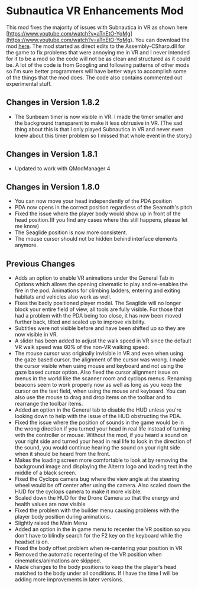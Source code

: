 # Subnautica VR Enhancements Mod
This mod fixes the majority of issues with Subnautica in VR as shown here [https://www.youtube.com/watch?v=aTnEtO-YqMg](https://www.youtube.com/watch?v=aTnEtO-YqMg). You can download the mod [here](https://www.nexusmods.com/subnautica/mods/173?tab=description). The mod started as direct edits to the Assembly-CSharp.dll for the game to fix problems that were annoying me in VR and I never intended for it to be a mod so the code will not be as clean and structured as it could be. A lot of the code is from Googling and following patterns of other mods so I'm sure better programmers will have better ways to accomplish some of the things that the mod does. The code also contains commented out experimental stuff.

## Changes in Version 1.8.2
- The Sunbeam timer is now visible in VR. I made the timer smaller and the background transparent to make it less obtrusive in VR.
(The sad thing about this is that I only played Subnautica in VR and never even knew about this timer problem so I missed that whole event in the story.)
## Changes in Version 1.8.1
- Updated to work with QModManager 4
## Changes in Version 1.8.0
- You can now move your head independently of the PDA position
- PDA now opens in the correct position regardless of the Seamoth's pitch
- Fixed the issue where the player body would show up in front of the head position.(If you find any cases where this still happens, please let me know)
- The Seaglide position is now more consistent.
- The mouse cursor should not be hidden behind interface elements anymore.

## Previous Changes
- Adds an option to enable VR animations under the General Tab in Options which allows the opening cinematic to play and re-enables the fire in the pod. Animations for climbing ladders, entering and exiting habitats and vehicles also work as well.
- Fixes the badly positioned player model. The Seaglide will no longer block your entire field of view, all tools are fully visible. For those that had a problem with the PDA being too close, it has now been moved further back, tilted and scaled up to improve visibility.
- Subtitles were not visible before and have been shifted up so they are now visible in VR.
- A slider has been added to adjust the walk speed in VR since the default VR walk speed was 60% of the non-VR walking speed.
- The mouse cursor was originally invisible in VR and even when using the gaze based cursor, the alignment of the cursor was wrong. I made the cursor visible when using mouse and keyboard and not using the gaze based cursor option. Also fixed the cursor alignment issue on menus in the world like the scanner room and cyclops menus. Renaming beacons seem to work properly now as well as long as you keep the cursor on the text field, when using the mouse and keyboard. You can also use the mouse to drag and drop items on the toolbar and to rearrange the toolbar items.
- Added an option in the General tab to disable the HUD unless you're looking down to help with the issue of the HUD obstructing the PDA.
- Fixed the issue where the position of sounds in the game would be in the wrong direction if you turned your head in real life instead of turning with the controller or mouse. Without the mod, if you heard a sound on your right side and turned your head in real life to look in the direction of the sound, you would continue hearing the sound on your right side when it should be heard from the front.
- Makes the loading screen more comfortable to look at by removing the background image and displaying the Alterra logo and loading text in the middle of a black screen.
- Fixed the Cyclops camera bug where the view angle at the steering wheel would be off center after using the camera. Also scaled down the HUD for the cyclops camera to make it more visible.
- Scaled down the HUD for the Drone Camera so that the energy and health values are now visible
- Fixed the problem with the builder menu causing problems with the player body position during animations.
- Slightly raised the Main Menu
- Added an option in the in game menu to recenter the VR position so you don't have to blindly search for the F2 key on the keyboard while the headset is on.
- Fixed the body offset problem when re-centering your position in VR
- Removed the automatic recentering of the VR position when cinematics/animations are skipped.
- Made changes to the body positions to keep the the player's head matched to the body under all conditions.
If I have the time I will be adding more improvements in later versions.

